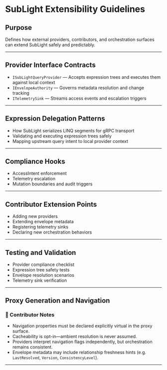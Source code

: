 ﻿<!--
Copyright © 2025 Kenneth Carter

This documentation is part of the Distributed Object Coordinator (DOC Library) and is licensed under the project's dual-license model:
- Free for educational, research, personal, or nonprofit use
- Commercial use requires a paid license

See LICENSE.dual.md for full terms.
-->
# SubLight Extensibility Guidelines

## Purpose
Defines how external providers, contributors, and orchestration surfaces can extend SubLight safely and predictably.

---

## Provider Interface Contracts

* `ISubLightQueryProvider` — Accepts expression trees and executes them against local context  
* `IEnvelopeAuthority` — Governs metadata resolution and change tracking  
* `ITelemetrySink` — Streams access events and escalation triggers

---

## Expression Delegation Patterns

* How SubLight serializes LINQ segments for gRPC transport  
* Validating and executing expression trees safely  
* Mapping upstream query intent to local provider context

---

## Compliance Hooks

* AccessIntent enforcement  
* Telemetry escalation  
* Mutation boundaries and audit triggers

---

## Contributor Extension Points

* Adding new providers  
* Extending envelope metadata  
* Registering telemetry sinks  
* Declaring new orchestration behaviors

---

## Testing and Validation

* Provider compliance checklist  
* Expression tree safety tests  
* Envelope resolution scenarios  
* Telemetry sink verification

---

## Proxy Generation and Navigation

### 🧠 Contributor Notes

* Navigation properties must be declared explicitly virtual in the proxy surface.
* Cacheability is opt-in—ambient resolution is never assumed.
* Providers interpret navigation flags independently, but orchestration remains consistent.
* Envelope metadata may include relationship freshness hints (e.g. `LastResolved`, `Version`, `ConsistencyLevel`).

---